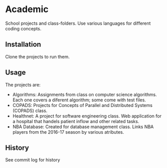 # Academic
School projects and class-folders.  Use various languages for different coding concepts.   
## Installation
Clone the projects to run them.
## Usage
The projects are:
- Algorithms: Assignments from class on computer science algorithms.  Each one covers a diferent algorithm; some come with test files.
- COPADS: Projects for Concepts of Parallel and Distributed Systems (COPADS) class.
- Healthnet: A project for software engineering class.  Web application for a hospital that handels patient inflow and other related tasks.
- NBA Database: Created for database management class.  Links NBA players from the 2016-17 season by various atributes.
## History
See commit log for history
